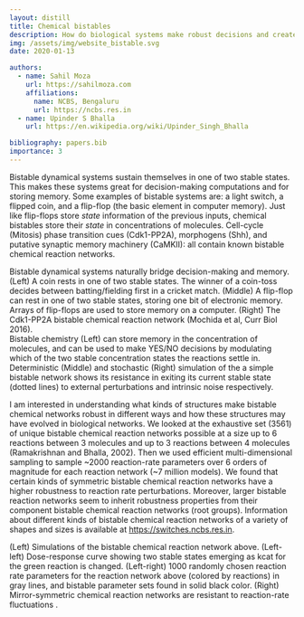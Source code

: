 ```yaml
---
layout: distill
title: Chemical bistables 
description: How do biological systems make robust decisions and create long-lasting memory? 
img: /assets/img/website_bistable.svg
date: 2020-01-13

authors:
  - name: Sahil Moza
    url: https://sahilmoza.com
    affiliations:
      name: NCBS, Bengaluru
      url: https://ncbs.res.in
  - name: Upinder S Bhalla
    url: https://en.wikipedia.org/wiki/Upinder_Singh_Bhalla

bibliography: papers.bib
importance: 3
---
```


Bistable dynamical systems sustain themselves in one of two stable states. This makes these systems great for decision-making computations and for storing memory. Some examples of bistable systems are: a light switch, a flipped coin, and a flip-flop (the basic element in computer memory). Just like flip-flops store _state_ information of the previous inputs, chemical bistables store their _state_ in concentrations of molecules. Cell-cycle (Mitosis) phase transition cues (Cdk1-PP2A), morphogens (Shh), and putative synaptic memory machinery (CaMKII): all contain known bistable chemical reaction networks.

<div class="row">
    <div class="col-sm mt-3 mt-md-0">
        <img class="img-fluid rounded z-depth-1" src="{{ '/assets/img/two-rupees.png' | relative_url }}" alt="" title="A coin rests in one of two stable states, and can be used to make the decision of who goes to bat/bowl first in a cricket match."/>
    </div>
    <div class="col-sm mt-3 mt-md-0">
        <img class="img-fluid rounded z-depth-1" src="{{ '/assets/img/FlipFlop.svg' | relative_url }}" alt="" title="A flip-flop can also rest in one of two stable states, storing one bit of electronic memory."/>
    </div>
    <div class="col-sm mt-3 mt-md-0">
        <img class="img-fluid rounded z-depth-1" src="{{ '/assets/img/cdk-pp2a-bistable.png' | relative_url }}" alt="" title="The Cdk1-PP2A bistable chemical reaction network. This network can both make decisions and store one bit of memory in the relative concentrations of the molecules."/> </div>
</div>
<div class="caption">
    Bistable dynamical systems naturally bridge decision-making and memory. (Left) A coin rests in one of two stable states. The winner of a coin-toss decides between batting/fielding first in a cricket match. (Middle) A flip-flop can rest in one of two stable states, storing one bit of electronic memory. Arrays of flip-flops are used to store memory on a computer. (Right) The Cdk1-PP2A bistable chemical reaction network (Mochida et al, Curr Biol 2016).

</div>
<div class="row">
    <div class="col-sm mt-3 mt-md-0">
        <img class="img-fluid rounded z-depth-1" src="{{ '/assets/img/bistable_chem.svg' | relative_url }}" alt="" title="example image"/>
    </div>
</div>
<div class="caption">
    Bistable chemistry (Left) can store memory in the concentration of molecules, and can be used to make YES/NO decisions by modulating which of the two stable concentration states the reactions settle in. Deterministic (Middle) and stochastic (Right) simulation of the a simple bistable network shows its resistance in exiting its current stable state (dotted lines) to external perturbations and intrinsic noise respectively.
</div>

I am interested in understanding what kinds of structures make bistable chemical networks robust in different ways and how these structures may have evolved in biological networks. We looked at the exhaustive set (3561) of unique bistable chemical reaction networks possible at a size up to 6 reactions between 3 molecules and up to 3 reactions between 4 molecules (Ramakrishnan and Bhalla, 2002). Then we used efficient multi-dimensional sampling<d-cite key="lhsmdu"></d-cite> to sample ~2000 reaction-rate parameters over 6 orders of magnitude for each reaction network (~7 million models). We found that certain kinds of symmetric bistable chemical reaction networks have a higher robustness to reaction rate perturbations. Moreover, larger bistable reaction networks seem to inherit robustness properties from their component bistable chemical reaction networks (root groups)<d-cite key="moza2020different"></d-cite>. Information about different kinds of bistable chemical reaction networks of a variety of shapes and sizes is available at <a href="https://switches.ncbs.res.in"> https://switches.ncbs.res.in</a><d-cite key="harsharani2020switches"></d-cite>.

<div class="row justify-content-sm-center">
    <div class="col-sm-5 mt-3 mt-md-0">
        <img class="img-fluid rounded z-depth-1" src="{{ '/assets/img/randomReacs.svg' | relative_url }}" alt="" title="random rates"/>
    </div>
    <div class="col-sm-7 mt-3 mt-md-0">
        <img class="img-fluid rounded z-depth-1" src="{{ '/assets/img/symmetry.svg' | relative_url }}" alt="" title="symmetric CRNs"/>
    </div>
</div>
<div class="caption">
   (Left) Simulations of the bistable chemical reaction network above. (Left-left) Dose-response curve showing two stable states emerging as kcat for the green reaction is changed. (Left-right) 1000 randomly chosen reaction rate parameters for the reaction network above (colored by reactions) in gray lines, and bistable parameter sets found in solid black color. (Right) Mirror-symmetric chemical reaction networks are resistant to reaction-rate fluctuations .
</div>
